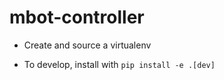 # mbot-controller

- Create and source a virtualenv

- To develop, install with `pip install -e .[dev]`